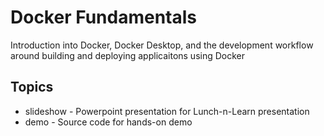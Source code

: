 # Docker Fundamentals

Introduction into Docker, Docker Desktop, and the development workflow around building and deploying applicaitons using Docker

## Topics

- slideshow - Powerpoint presentation for Lunch-n-Learn presentation
- demo - Source code for hands-on demo

